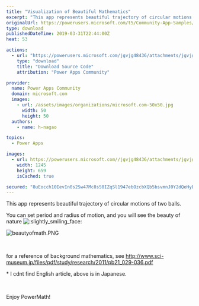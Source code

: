 ```yaml
---
title: "Visualization of Beautiful Mathematics"
excerpt: "This app represents beautiful trajectory of circular motions of two balls. You can set period and radius of motion, and you will see the beauty of"
originalUrl: https://powerusers.microsoft.com/t5/Community-App-Samples/Visualization-of-Beautiful-Mathematics/td-p/260215
type: download
publishedDateTime: 2019-03-31T22:44:00Z
heat: 53

actions:
  - url: "https://powerusers.microsoft.com/jgvjg48436/attachments/jgvjg48436/AppFeedbackGallery/141/2/BeautyOfMath.msapp"
    type: "download"
    title: "Download Source Code"
    attribution: "Power Apps Community"

provider:
  name: Power Apps Community
  domain: microsoft.com
  images:
    - url: /assets/images/organizations/microsoft.com-50x50.jpg
      width: 50
      height: 50
  authors:
    - name: h-nagao

topics:
  - Power Apps

images:
  - url: https://powerusers.microsoft.com//jgvjg48436/attachments/jgvjg48436/AppFeedbackGallery/141/1/beautyofmath.PNG
    width: 1245
    height: 659
    isCached: true

secured: "8uEocch10IevIn0s2Sw47Mc8sS0IZqSl1947ebOzcbXQb5bsvmnJ0Y2dQeHyErthNNsmPlpGiI2VEQEe/W9RbouNkvavXxhVH8GzY8w0cvTWLCBFVu7UFUBaKIN3X52f9NLaH1KUKOKotJY5YfWFdQyRtu43wldfu5+X1LpaAjqfwMkQVN0M1J6+qPAAPpUkqmUcyWu6v3aRs7QIWPOROZr97BVHgXF/ZgcFSxyA8MkGBBLXwybk1g5e8qpDMNcsdAFIe6ineh094bDpykCaAA2PLFd5hhCxZdfppQbvRCpnmTbacV77zk/G0mQ8IHgaIXwnh2gVSecYlLHquMkFxY5gjoKyJTPClghuCoxyVlgiwa6yIviHtFOy34JZy6E91UCjDo2BIVtcJ59Ie3JvHQ==;Vf5m5XSm1Z4C1MBwsgwDpQ=="
---
```

<p>This app represents beautiful trajectory of circular motions of two balls.</p><p>You can set period and radius of motion, and you will see the beauty of nature <img class="lia-deferred-image lia-image-emoji" src="/html/emoticons/1f642.png" alt=":slightly_smiling_face:" title=":slightly_smiling_face:"></p><p><span class="lia-inline-image-display-wrapper lia-image-align-inline" image-alt="beautyofmath.PNG" style="width: 999px;"><img src="https://powerusers.microsoft.com/t5/image/serverpage/image-id/58986i7B43E819685C7C20/image-size/large?v=1.0&amp;px=999" title="beautyofmath.PNG" alt="beautyofmath.PNG" li-image-url="https://powerusers.microsoft.com/t5/image/serverpage/image-id/58986i7B43E819685C7C20?v=1.0" li-image-display-id="'58986i7B43E819685C7C20'" li-message-uid="'260215'" li-messages-message-image="true" li-bindable="" class="lia-media-image" tabindex="0" li-bypass-lightbox-when-linked="true" li-use-hover-links="false"></span></p><p>&nbsp;</p><p>for a reference of background mathematics, see&nbsp;<a href="http://www.sci-museum.jp/files/pdf/study/research/2011/pb21_029-036.pdf" target="_blank" rel="noopener nofollow noopener noreferrer">http://www.sci-museum.jp/files/pdf/study/research/2011/pb21_029-036.pdf</a></p><p>* I cdnt find English article, above is in Japanese.</p><p>&nbsp;</p><p>Enjoy PowerMath!</p><p>&nbsp;</p>

